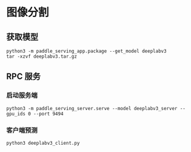 # 图像分割

## 获取模型

```
python3 -m paddle_serving_app.package --get_model deeplabv3
tar -xzvf deeplabv3.tar.gz
```

## RPC 服务

### 启动服务端

```
python3 -m paddle_serving_server.serve --model deeplabv3_server --gpu_ids 0 --port 9494
```

### 客户端预测

```
python3 deeplabv3_client.py
